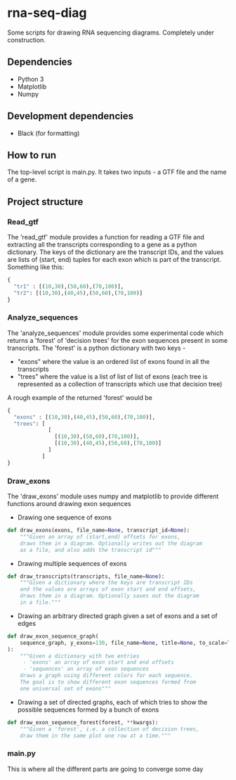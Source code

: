 # rna-seq-diag

Some scripts for drawing RNA sequencing diagrams. Completely under construction.

## Dependencies

* Python 3
* Matplotlib
* Numpy

## Development dependencies

* Black (for formatting)

## How to run

The top-level script is main.py. It takes two inputs - a GTF file and the name of a gene.

## Project structure

### Read_gtf

The 'read_gtf' module provides a function for reading a GTF file and extracting
all the transcripts corresponding to a gene as a python dictionary. The keys of the dictionary
are the transcript IDs, and the values are lists of (start, end) tuples for each exon which
is part of the transcript. Something like this:

```python
{
  "tr1" : [(10,30),(50,60),(70,100)],
  "tr2": [(10,30),(40,45),(50,60),(70,100)]
}
```

### Analyze_sequences

The 'analyze_sequences' module provides some experimental code which returns a 'forest'
of 'decision trees' for the exon sequences present in some transcripts. The 'forest'
is a python dictionary with two keys -

* "exons" where the value is an ordered list of exons found in all the transcripts
* "trees" where the value is a list of list of list of exons (each tree is represented as a
collection of transcripts which use that decision tree)

A rough example of the returned 'forest' would be

```python
{
  "exons" : [(10,30),(40,45),(50,60),(70,100)],
  "trees": [
             [
               [(10,30),(50,60),(70,100)],
               [(10,30),(40,45),(50,60),(70,100)]
             ]
           ]
}
```

### Draw_exons

The 'draw_exons' module uses numpy and matplotlib to provide different functions around drawing exon sequences

* Drawing one sequence of exons

```python
def draw_exons(exons, file_name=None, transcript_id=None):
    """Given an array of (start,end) offsets for exons,
    draws them in a diagram. Optionally writes out the diagram
    as a file, and also adds the transcript id"""
```

* Drawing multiple sequences of exons

```python
def draw_transcripts(transcripts, file_name=None):
    """Given a dictionary where the keys are transcript IDs
    and the values are arrays of exon start and end offsets,
    draws them in a diagram. Optionally saves out the diagram
    in a file."""
```

* Drawing an arbitrary directed graph given a set of exons and a set of edges

```python
def draw_exon_sequence_graph(
    sequence_graph, y_exons=130, file_name=None, title=None, to_scale=True
):
    """Given a dictionary with two entries
     - 'exons' an array of exon start and end offsets
     - 'sequences' an array of exon sequences
    draws a graph using different colors for each sequence.
    The goal is to show different exon sequences formed from
    one universal set of exons"""
```

* Drawing a set of directed graphs, each of which tries to show the possible sequences formed by a bunch of exons

```python
def draw_exon_sequence_forest(forest, **kwargs):
    """Given a 'forest', i.e. a collection of decision trees,
    draw them in the same plot one row at a time."""
```

### main.py

This is where all the different parts are going to converge some day
